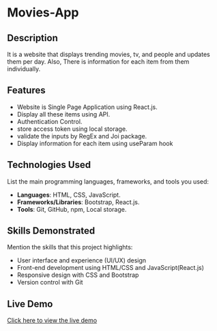 # Movies-App

## Description
It is a website that displays trending movies, tv, and people and updates them per day. Also, There is information for each item from them individually.

## Features
- Website is Single Page Application using React.js.
- Display all these items using API.
- Authentication Control.
- store access token using local storage.
- validate the inputs by RegEx and Joi package.
- Display information for each item using useParam hook

## Technologies Used
List the main programming languages, frameworks, and tools you used:
- **Languages**: HTML, CSS, JavaScript.
- **Frameworks/Libraries**: Bootstrap, React.js.
- **Tools**: Git, GitHub, npm, Local storage.

## Skills Demonstrated
Mention the skills that this project highlights:
- User interface and experience (UI/UX) design
- Front-end development using HTML/CSS and JavaScript(React.js)
- Responsive design with CSS and Bootstrap
- Version control with Git

## Live Demo
[Click here to view the live demo](https://youssefmo-22.github.io/movies-app/)
